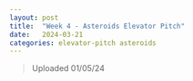 ```yaml
---
layout: post
title:  "Week 4 - Asteroids Elevator Pitch"
date:   2024-03-21
categories: elevator-pitch asteroids
---
```









> Uploaded 01/05/24